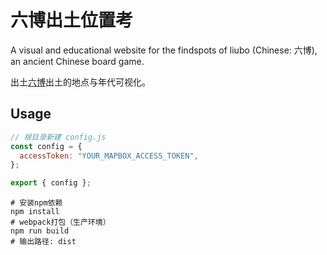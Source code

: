# 六博出土位置考

A visual and educational website for the findspots of liubo (Chinese: 六博), an ancient Chinese board game.

出土[六博](https://zh.wikipedia.org/wiki/%E5%85%AD%E5%8D%9A)出土的地点与年代可视化。

## Usage

```javascript
// 根目录新建 config.js
const config = {
  accessToken: "YOUR_MAPBOX_ACCESS_TOKEN",
};

export { config };
```

```shell
# 安装npm依赖
npm install
# webpack打包（生产环境）
npm run build
# 输出路径: dist
```
